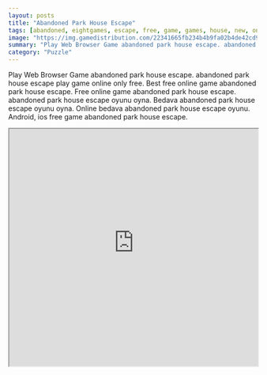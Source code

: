 ```yaml
---
layout: posts
title: "Abandoned Park House Escape"
tags: [abandoned, eightgames, escape, free, game, games, house, new, online, park, play, download, free, online, games, oyna, game, free, games, play, play, games]
image: "https://img.gamedistribution.com/22341665fb234b4b9fa02b4de42cd9a2.jpg"
summary: "Play Web Browser Game abandoned park house escape. abandoned park house escape play game online only free. Best free online game abandoned park house escape. Free online game abandoned park house escape. abandoned park house escape oyunu oyna. Bedava abandoned park house escape oyunu oyna. Online bedava abandoned park house escape oyunu. Android, ios free game abandoned park house escape."
category: "Puzzle"
---
```


Play Web Browser Game abandoned park house escape. abandoned park house escape play game online only free. Best free online game abandoned park house escape. Free online game abandoned park house escape. abandoned park house escape oyunu oyna. Bedava abandoned park house escape oyunu oyna. Online bedava abandoned park house escape oyunu. Android, ios free game abandoned park house escape.

<iframe width="100%" height="480px;" src="https://flash.gamedistribution.com?game=22341665fb234b4b9fa02b4de42cd9a2"></iframe>